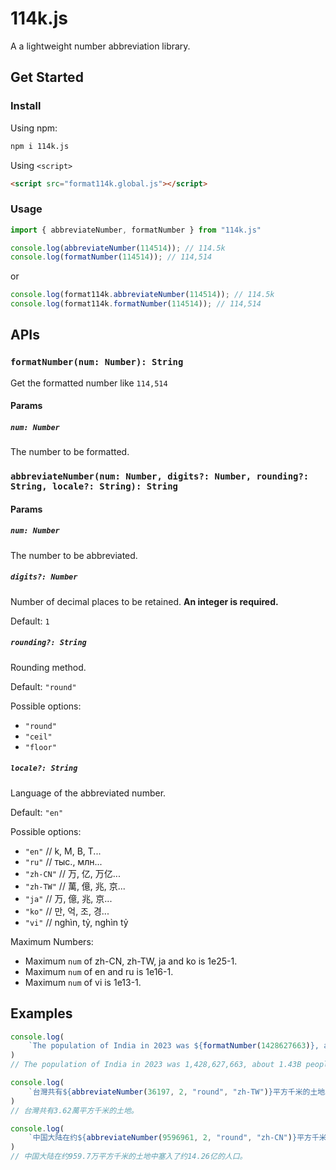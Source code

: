 # 114k.js

A a lightweight number abbreviation library.

## Get Started

### Install

Using npm:

```bash
npm i 114k.js
```

Using `<script>`

```html
<script src="format114k.global.js"></script>
```

### Usage

```js
import { abbreviateNumber, formatNumber } from "114k.js"

console.log(abbreviateNumber(114514)); // 114.5k
console.log(formatNumber(114514)); // 114,514

```

or

```js
console.log(format114k.abbreviateNumber(114514)); // 114.5k
console.log(format114k.formatNumber(114514)); // 114,514
```

## APIs

### `formatNumber(num: Number): String`

Get the formatted number like `114,514`

#### Params

##### `num: Number`

The number to be formatted.

### `abbreviateNumber(num: Number, digits?: Number, rounding?: String, locale?: String): String`

#### Params

##### `num: Number`

The number to be abbreviated.

##### `digits?: Number`

Number of decimal places to be retained. **An integer is required.**

Default: `1`

##### `rounding?: String`

Rounding method.

Default: `"round"`

Possible options:

- `"round"`
- `"ceil"`
- `"floor"`

##### `locale?: String`

Language of the abbreviated number.

Default: `"en"`

Possible options:

- `"en"` // k, M, B, T...
- `"ru"` // тыс., млн...
- `"zh-CN"` // 万, 亿, 万亿...
- `"zh-TW"` // 萬, 億, 兆, 京...
- `"ja"` // 万, 億, 兆, 京...
- `"ko"` // 만, 억, 조, 경...
- `"vi"` // nghìn, tỷ, nghìn tỷ

Maximum Numbers:

- Maximum `num` of zh-CN, zh-TW, ja and ko is 1e25-1.
- Maximum `num` of en and ru is 1e16-1.
- Maximum `num` of vi is 1e13-1.

## Examples

```js
console.log(
    `The population of India in 2023 was ${formatNumber(1428627663)}, about ${abbreviateNumber(1428627663, 2, "round", "en")} people.`
)
// The population of India in 2023 was 1,428,627,663, about 1.43B people.
```

```js
console.log(
    `台灣共有${abbreviateNumber(36197, 2, "round", "zh-TW")}平方千米的土地。`
)
// 台灣共有3.62萬平方千米的土地。
```

```js
console.log(
    `中国大陆在约${abbreviateNumber(9596961, 2, "round", "zh-CN")}平方千米的土地中塞入了约${abbreviateNumber(1426389855, 2, "round", "zh-CN")}的人口。`
)
// 中国大陆在约959.7万平方千米的土地中塞入了约14.26亿的人口。
```
